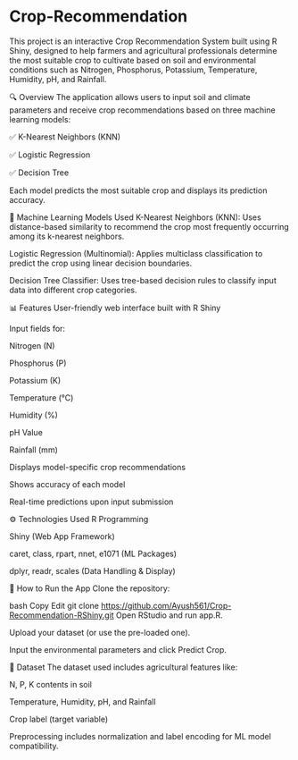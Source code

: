 # Crop-Recommendation
This project is an interactive Crop Recommendation System built using R Shiny, designed to help farmers and agricultural professionals determine the most suitable crop to cultivate based on soil and environmental conditions such as Nitrogen, Phosphorus, Potassium, Temperature, Humidity, pH, and Rainfall.

🔍 Overview
The application allows users to input soil and climate parameters and receive crop recommendations based on three machine learning models:

✅ K-Nearest Neighbors (KNN)

✅ Logistic Regression

✅ Decision Tree

Each model predicts the most suitable crop and displays its prediction accuracy.

🧠 Machine Learning Models Used
K-Nearest Neighbors (KNN):
Uses distance-based similarity to recommend the crop most frequently occurring among its k-nearest neighbors.

Logistic Regression (Multinomial):
Applies multiclass classification to predict the crop using linear decision boundaries.

Decision Tree Classifier:
Uses tree-based decision rules to classify input data into different crop categories.

📊 Features
User-friendly web interface built with R Shiny

Input fields for:

Nitrogen (N)

Phosphorus (P)

Potassium (K)

Temperature (°C)

Humidity (%)

pH Value

Rainfall (mm)

Displays model-specific crop recommendations

Shows accuracy of each model

Real-time predictions upon input submission

⚙️ Technologies Used
R Programming

Shiny (Web App Framework)

caret, class, rpart, nnet, e1071 (ML Packages)

dplyr, readr, scales (Data Handling & Display)

🚀 How to Run the App
Clone the repository:

bash
Copy
Edit
git clone https://github.com/Ayush561/Crop-Recommendation-RShiny.git
Open RStudio and run app.R.

Upload your dataset (or use the pre-loaded one).

Input the environmental parameters and click Predict Crop.

📁 Dataset
The dataset used includes agricultural features like:

N, P, K contents in soil

Temperature, Humidity, pH, and Rainfall

Crop label (target variable)

Preprocessing includes normalization and label encoding for ML model compatibility.


